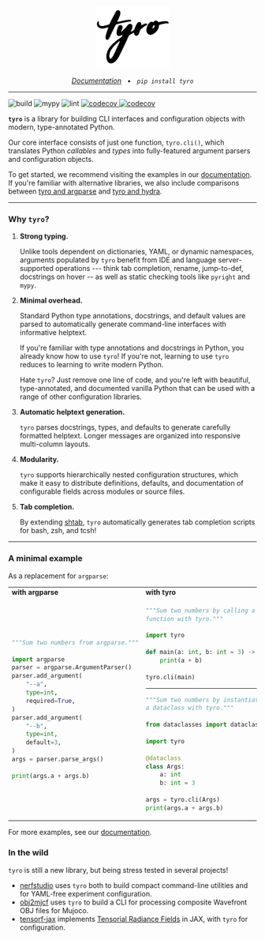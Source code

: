 <p align="center">
<img src="docs/source/_static/logo-light.svg" alt="tyro logo" width="150" />
</p>

<p align="center">
    <em><a href="https://brentyi.github.io/dcargs">Documentation</a></em>
    &nbsp;&nbsp;&bull;&nbsp;&nbsp;
    <em><code>pip install tyro</code></em>
</p>

---

<p align="">
    <img alt="build" src="https://github.com/brentyi/dcargs/workflows/build/badge.svg" />
    <img alt="mypy" src="https://github.com/brentyi/dcargs/workflows/mypy/badge.svg?branch=master" />
    <img alt="lint" src="https://github.com/brentyi/dcargs/workflows/lint/badge.svg" />
    <a href="https://codecov.io/gh/brentyi/dcargs">
        <img alt="codecov" src="https://codecov.io/gh/brentyi/dcargs/branch/master/graph/badge.svg" />
    </a>
    <a href="https://pypi.org/project/dcargs/">
        <img alt="codecov" src="https://img.shields.io/pypi/pyversions/dcargs" />
    </a>
</p>

<strong><code>tyro</code></strong> is a library for building CLI interfaces and
configuration objects with modern, type-annotated Python.

Our core interface consists of just one function, `tyro.cli()`, which translates
Python _callables_ and _types_ into fully-featured argument parsers and
configuration objects.

To get started, we recommend visiting the examples in our
[documentation](https://brentyi.github.io/dcargs). If you're familiar with
alternative libraries, we also include comparisons between [tyro and argparse]()
and [tyro and hydra]().

---

### Why `tyro`?

1. **Strong typing.**

   Unlike tools dependent on dictionaries, YAML, or dynamic namespaces,
   arguments populated by `tyro` benefit from IDE and language server-supported
   operations --- think tab completion, rename, jump-to-def, docstrings on hover
   -- as well as static checking tools like `pyright` and `mypy`.

2. **Minimal overhead.**

   Standard Python type annotations, docstrings, and default values are parsed
   to automatically generate command-line interfaces with informative helptext.

   If you're familiar with type annotations and docstrings in Python, you
   already know how to use `tyro`! If you're not, learning to use `tyro` reduces
   to learning to write modern Python.

   Hate `tyro`? Just remove one line of code, and you're left with beautiful,
   type-annotated, and documented vanilla Python that can be used with a range
   of other configuration libraries.

3. **Automatic helptext generation.**

   `tyro` parses docstrings, types, and defaults to generate carefully formatted
   helptext. Longer messages are organized into responsive multi-column layouts.

4. **Modularity.**

   `tyro` supports hierarchically nested configuration structures, which make it
   easy to distribute definitions, defaults, and documentation of configurable
   fields across modules or source files.

5. **Tab completion.**

   By extending [shtab](https://github.com/iterative/shtab), `tyro`
   automatically generates tab completion scripts for bash, zsh, and tcsh!

---

### A minimal example

As a replacement for `argparse`:

<table align="">
<tr>
    <td><strong>with argparse</strong></td>
    <td><strong>with tyro</strong></td>
</tr>
<tr>
<td>

```python
"""Sum two numbers from argparse."""

import argparse
parser = argparse.ArgumentParser()
parser.add_argument(
    "--a",
    type=int,
    required=True,
)
parser.add_argument(
    "--b",
    type=int,
    default=3,
)
args = parser.parse_args()

print(args.a + args.b)
```

</td>
<td>

```python
"""Sum two numbers by calling a
function with tyro."""

import tyro

def main(a: int, b: int = 3) -> None:
    print(a + b)

tyro.cli(main)
```

---

```python
"""Sum two numbers by instantiating
a dataclass with tyro."""

from dataclasses import dataclass

import tyro

@dataclass
class Args:
    a: int
    b: int = 3

args = tyro.cli(Args)
print(args.a + args.b)
```

</td>
</tr>
</table>

For more examples, see our [documentation](https://brentyi.github.io/dcargs).

### In the wild

`tyro` is still a new library, but being stress tested in several projects!

- [nerfstudio](https://github.com/nerfstudio-project/nerfstudio/) uses `tyro`
  both to build compact command-line utilities and for YAML-free experiment
  configuration.
- [obj2mjcf](https://github.com/kevinzakka/obj2mjcf) uses `tyro` to build a CLI
  for processing composite Wavefront OBJ files for Mujoco.
- [tensorf-jax](https://github.com/brentyi/tensorf-jax/) implements
  [Tensorial Radiance Fields](https://apchenstu.github.io/TensoRF/) in JAX, with
  `tyro` for configuration.
